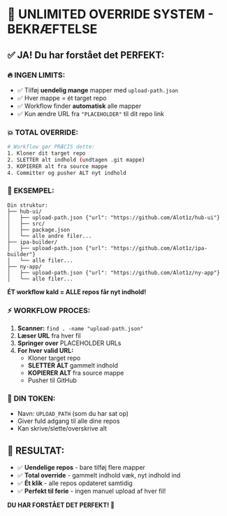 # 🚀 UNLIMITED OVERRIDE SYSTEM - BEKRÆFTELSE

## ✅ **JA! Du har forstået det PERFEKT:**

### 🔥 **INGEN LIMITS:**
- ✅ Tilføj **uendelig mange** mapper med `upload-path.json`
- ✅ Hver mappe = ét target repo
- ✅ Workflow finder **automatisk** alle mapper
- ✅ Kun ændre URL fra `"PLACEHOLDER"` til dit repo link

### 💥 **TOTAL OVERRIDE:**
```bash
# Workflow gør PRÆCIS dette:
1. Kloner dit target repo
2. SLETTER alt indhold (undtagen .git mappe)
3. KOPIERER alt fra source mappe
4. Committer og pusher ALT nyt indhold
```

### 🎯 **EKSEMPEL:**
```
Din struktur:
├── hub-ui/
│   ├── upload-path.json {"url": "https://github.com/Alot1z/hub-ui"}
│   ├── src/
│   ├── package.json
│   └── alle andre filer...
├── ipa-builder/
│   ├── upload-path.json {"url": "https://github.com/Alot1z/ipa-builder"}
│   └── alle filer...
├── ny-app/
│   ├── upload-path.json {"url": "https://github.com/Alot1z/ny-app"}
│   └── alle filer...
```

**ÉT workflow kald = ALLE repos får nyt indhold!**

### ⚡ **WORKFLOW PROCES:**
1. **Scanner:** `find . -name "upload-path.json"`
2. **Læser URL** fra hver fil
3. **Springer over** PLACEHOLDER URLs
4. **For hver valid URL:**
   - Kloner target repo
   - **SLETTER ALT** gammelt indhold
   - **KOPIERER ALT** fra source mappe
   - Pusher til GitHub

### 🔑 **DIN TOKEN:**
- Navn: `UPLOAD_PATH` (som du har sat op)
- Giver fuld adgang til alle dine repos
- Kan skrive/slette/overskrive alt

## 🎉 **RESULTAT:**
- ✅ **Uendelige repos** - bare tilføj flere mapper
- ✅ **Total override** - gammelt indhold væk, nyt indhold ind
- ✅ **Ét klik** - alle repos opdateret samtidig
- ✅ **Perfekt til ferie** - ingen manuel upload af hver fil!

**DU HAR FORSTÅET DET PERFEKT! 🚀**